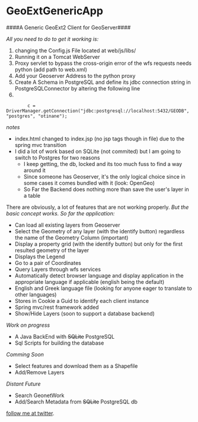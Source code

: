 # GeoExtGenericApp
####A Generic GeoExt2 Client for GeoServer####

*All you need to do to get it working is:*

1. changing the Config.js File located at web/js/libs/
2. Running it on a Tomcat WebServer
3. Proxy servlet to bypass the cross-origin error of the wfs requests needs python (add path to web.xml)
4. Add your Geoserver Address to the python proxy
5. Create A Schema in PostgreSQL and define its jdbc connection string in PostgreSQLConnector by altering the following line
6. 

            c = DriverManager.getConnection("jdbc:postgresql://localhost:5432/GEODB", "postgres", "otinane");


*notes*
- index.html changed to index.jsp (no jsp tags though in file) due to the spring mvc transition
- I did a lot of work based on SQLite (not commited) but I am going to switch to Postgres for two reasons
  - I keep getting, the db, locked and its too much fuss to find a way around it
  - Since someone has Geoserver, it's the only logical choice since in some cases it comes bundled with it (look: OpenGeo)
  - So Far the Backend does nothing more than save the user's layer in a table

There are obviously, a lot of features that are not working properly.
*But the basic concept works. So far the application:*
- Can load all existing layers from Geoserver
- Select the Geometry of any layer (with the identify button) regardless the name of the Geometry Column (important)
- Display a property grid (with the identify button) but only for the first resulted geometry of the layer
- Displays the Legend
- Go to a pair of Coordinates
- Query Layers through wfs services
- Automatically detect browser language and display application in the appropriate language if applicable (english being the default)
- English and Greek language file (looking for anyone eager to translate to other languages)
- Stores in Cookie a Guid to identify each client instance
- Spring mvc/rest framework added
- Show/Hide Layers (soon to support a database backend)

*Work on progress*
- A Java BackEnd with ~~SQLite~~ PostgreSQL
- Sql Scripts for building the database

*Comming Soon*
- Select features and download them as a Shapefile
- Add/Remove Layers

*Distant Future*
- Search GeonetWork
- Add/Search Metadata from ~~SQLite~~  PostgreSQL db

[follow me at twitter](http://twitter.com/CodenTonic).
